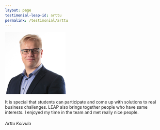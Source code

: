 ```yaml
---
layout: page
testimonial-leap-id: arttu
permalink: /testimonial/arttu
---
```


![Arttu Koivula](/images/people/Arttu_small.png)

It is special that students can participate and come up with solutions to real business challenges. LEAP also brings together people who have same interests. I enjoyed my time in the team and met really nice people.
###### Arttu Koivula
